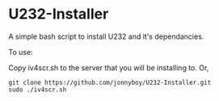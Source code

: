 U232-Installer
==============

A simple bash script to install U232 and it's dependancies.

To use:

Copy iv4scr.sh to the server that you will be installing to.
Or,

```
git clone https://github.com/jonnyboy/U232-Installer.git
sudo ./iv4scr.sh
```

